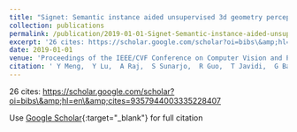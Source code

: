 ```yaml
---
title: "Signet: Semantic instance aided unsupervised 3d geometry perception"
collection: publications
permalink: /publication/2019-01-01-Signet-Semantic-instance-aided-unsupervised-3d-geometry-perception
excerpt: '26 cites: https://scholar.google.com/scholar?oi=bibs\&amp;hl=en\&amp;cites=9357944003335228407'
date: 2019-01-01
venue: 'Proceedings of the IEEE/CVF Conference on Computer Vision and Pattern Recognition'
citation: ' Y Meng,  Y Lu,  A Raj,  S Sunarjo,  R Guo,  T Javidi,  G Bansal,  D Bharadia, '
---
```

26 cites: https://scholar.google.com/scholar?oi=bibs\&amp;hl=en\&amp;cites=9357944003335228407

Use [Google Scholar](https://scholar.google.com/scholar?q=Signet:+Semantic+instance+aided+unsupervised+3d+geometry+perception){:target="_blank"} for full citation